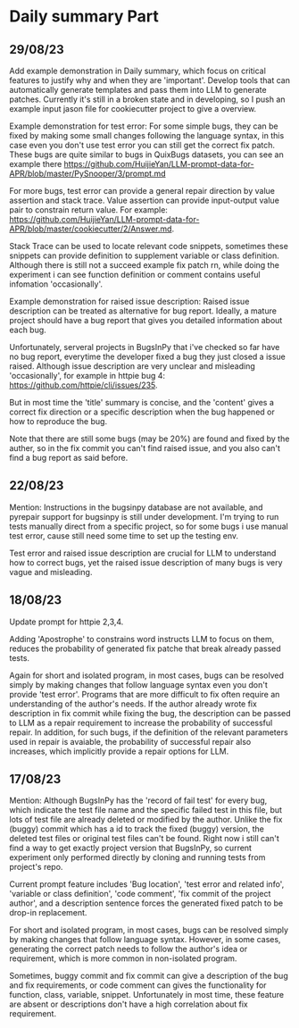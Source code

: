 # Daily summary Part

## 29/08/23
Add example demonstration in Daily summary, which focus on critical features to justify why and when they are 'important'. Develop tools that can automatically generate templates and pass them into LLM to generate patches. Currently it's still in a broken state and in developing, so I push an example input jason file for cookiecutter project to give a overview.

Example demonstration for test error:
For some simple bugs, they can be fixed by making some small changes following the language syntax, in this case even you don't use test error you can still get the correct fix patch. These bugs are quite similar to bugs in QuixBugs datasets, you can see an example there https://github.com/HuijieYan/LLM-prompt-data-for-APR/blob/master/PySnooper/3/prompt.md

For more bugs, test error can provide a general repair direction by value assertion and stack trace. Value assertion can provide input-output value pair to constrain return value. For example: https://github.com/HuijieYan/LLM-prompt-data-for-APR/blob/master/cookiecutter/2/Answer.md.

Stack Trace can be used to locate relevant code snippets, sometimes these snippets can provide definition to supplement variable or class definition. Although there is still not a succeed example fix patch rn, while doing the experiment i can see function definition or comment contains useful infomation 'occasionally'.

Example demonstration for raised issue description:
Raised issue description can be treated as alternative for bug report. Ideally, a mature project should have a bug report that gives you detailed information about each bug. 

Unfortunately, serveral projects in BugsInPy that i've checked so far have no bug report, everytime the developer fixed a bug they just closed a issue raised. Although issue description are very unclear and misleading 'occasionally', for example in httpie bug 4: https://github.com/httpie/cli/issues/235.

But in most time the 'title' summary is concise, and the 'content' gives a correct fix direction or a specific description when the bug happened or how to reproduce the bug.

Note that there are still some bugs (may be 20%) are found and fixed by the auther, so in the fix commit you can't find raised issue, and you also can't find a bug report as said before.

## 22/08/23
Mention: Instructions in the bugsinpy database are not available, and pyrepair support for bugsinpy is still under development. I'm trying to run tests manually direct from a specific project, so for some bugs i use manual test error, cause still need some time to set up the testing env.

Test error and raised issue description are crucial for LLM to understand how to correct bugs, yet the raised issue description of many bugs is very vague and misleading.

## 18/08/23

Update prompt for httpie 2,3,4.

Adding 'Apostrophe' to constrains word instructs LLM to focus on them, reduces the probability of generated fix patche that break already passed tests.

Again for short and isolated program, in most cases, bugs can be resolved simply by making changes that follow language syntax even you don't provide 'test error'.
Programs that are more difficult to fix often require an understanding of the author's needs. If the author already wrote fix description in fix commit while fixing the bug, the description can be passed to LLM as a repair requirement to increase the probability of successful repair. In addition, for such bugs, if the definition of the relevant parameters used in repair is avaiable, the probability of successful repair also increases, which implicitly provide a repair options for LLM.


## 17/08/23

Mention: Although BugsInPy has the 'record of fail test' for every bug, which indicate the test file name and the specific failed test in this file, but lots of test file are already deleted or modified by the author. Unlike the fix (buggy) commit which has a id to track the fixed (buggy) version, the deleted test files or original test files can't be found. Right now i still can't find a way to get exactly project version that BugsInPy, so current experiment only performed directly by cloning and running tests from project's repo.

Current prompt feature includes 'Bug location', 'test error and related info', 'variable or class definition', 'code comment', 'fix commit of the project author', and a description sentence forces the generated fixed patch to be drop-in replacement.

For short and isolated program, in most cases, bugs can be resolved simply by making changes that follow language syntax. However, in some cases, generating the correct patch needs to follow the author's idea or requirement, which is more common in non-isolated program.

Sometimes, buggy commit and fix commit can give a description of the bug and fix requirements, or code comment can gives the functionality for function, class, variable, snippet. Unfortunately in most time, these feature are absent or descriptions don't have a high correlation about fix requirement.

